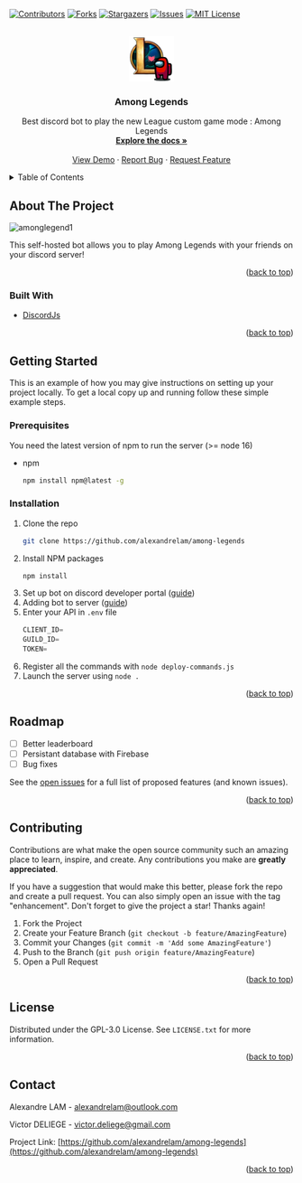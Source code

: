 <div id="top"></div>
<!--
*** Thanks for checking out the Best-README-Template. If you have a suggestion
*** that would make this better, please fork the repo and create a pull request
*** or simply open an issue with the tag "enhancement".
*** Don't forget to give the project a star!
*** Thanks again! Now go create something AMAZING! :D
-->

<!-- PROJECT SHIELDS -->
<!--
*** I'm using markdown "reference style" links for readability.
*** Reference links are enclosed in brackets [ ] instead of parentheses ( ).
*** See the bottom of this document for the declaration of the reference variables
*** for contributors-url, forks-url, etc. This is an optional, concise syntax you may use.
*** https://www.markdownguide.org/basic-syntax/#reference-style-links
-->

[![Contributors][contributors-shield]][contributors-url]
[![Forks][forks-shield]][forks-url]
[![Stargazers][stars-shield]][stars-url]
[![Issues][issues-shield]][issues-url]
[![MIT License][license-shield]][license-url]

<!-- PROJECT LOGO -->
<br />
<div align="center">
  <a href="https://github.com/github_username/repo_name">
    <img src="https://raw.githubusercontent.com/alexandrelam/among-legends/main/assets/logo.png" alt="Logo" width="80" height="80">
  </a>

<h3 align="center">Among Legends</h3>

  <p align="center">
    Best discord bot to play the new League custom game mode : Among Legends
    <br />
    <a href="https://github.com/alexandrelam/among-legends/"><strong>Explore the docs »</strong></a>
    <br />
    <br />
    <a href="https://github.com/alexandrelam/among-legends/">View Demo</a>
    ·
    <a href="https://github.com/alexandrelam/among-legends/issues">Report Bug</a>
    ·
    <a href="https://github.com/alexandrelam/among-legends/issues">Request Feature</a>
  </p>
</div>

<!-- TABLE OF CONTENTS -->
<details>
  <summary>Table of Contents</summary>
  <ol>
    <li>
      <a href="#about-the-project">About The Project</a>
      <ul>
        <li><a href="#built-with">Built With</a></li>
      </ul>
    </li>
    <li>
      <a href="#getting-started">Getting Started</a>
      <ul>
        <li><a href="#prerequisites">Prerequisites</a></li>
        <li><a href="#installation">Installation</a></li>
      </ul>
    </li>
    <li><a href="#usage">Usage</a></li>
    <li><a href="#roadmap">Roadmap</a></li>
    <li><a href="#contributing">Contributing</a></li>
    <li><a href="#license">License</a></li>
    <li><a href="#contact">Contact</a></li>
    <li><a href="#acknowledgments">Acknowledgments</a></li>
  </ol>
</details>

<!-- ABOUT THE PROJECT -->

## About The Project

![amonglegend1](https://user-images.githubusercontent.com/25727549/137308783-49b73228-b92e-40db-a0ce-919f699b41d3.gif)

This self-hosted bot allows you to play Among Legends with your friends on your discord server!

<p align="right">(<a href="#top">back to top</a>)</p>

### Built With

- [DiscordJs](https://discordjs.guide/#before-you-begin)

<p align="right">(<a href="#top">back to top</a>)</p>

<!-- GETTING STARTED -->

## Getting Started

This is an example of how you may give instructions on setting up your project locally.
To get a local copy up and running follow these simple example steps.

### Prerequisites

You need the latest version of npm to run the server (>= node 16)

- npm
  ```sh
  npm install npm@latest -g
  ```

### Installation

1. Clone the repo
   ```sh
   git clone https://github.com/alexandrelam/among-legends
   ```
2. Install NPM packages
   ```sh
   npm install
   ```
3. Set up bot on discord developer portal ([guide](https://discordjs.guide/preparations/setting-up-a-bot-application.html))
4. Adding bot to server ([guide](https://discordjs.guide/preparations/adding-your-bot-to-servers.html))
5. Enter your API in `.env` file
   ```js
   CLIENT_ID=
   GUILD_ID=
   TOKEN=
   ```
6. Register all the commands with `node deploy-commands.js`
7. Launch the server using `node .`

<p align="right">(<a href="#top">back to top</a>)</p>

## Roadmap

- [ ] Better leaderboard
- [ ] Persistant database with Firebase
- [ ] Bug fixes

See the [open issues](https://github.com/alexandrelam/among-legends/issues) for a full list of proposed features (and known issues).

<p align="right">(<a href="#top">back to top</a>)</p>

<!-- CONTRIBUTING -->

## Contributing

Contributions are what make the open source community such an amazing place to learn, inspire, and create. Any contributions you make are **greatly appreciated**.

If you have a suggestion that would make this better, please fork the repo and create a pull request. You can also simply open an issue with the tag "enhancement".
Don't forget to give the project a star! Thanks again!

1. Fork the Project
2. Create your Feature Branch (`git checkout -b feature/AmazingFeature`)
3. Commit your Changes (`git commit -m 'Add some AmazingFeature'`)
4. Push to the Branch (`git push origin feature/AmazingFeature`)
5. Open a Pull Request

<p align="right">(<a href="#top">back to top</a>)</p>

<!-- LICENSE -->

## License

Distributed under the GPL-3.0 License. See `LICENSE.txt` for more information.

<p align="right">(<a href="#top">back to top</a>)</p>

<!-- CONTACT -->

## Contact

Alexandre LAM - alexandrelam@outlook.com

Victor DELIEGE - victor.deliege@gmail.com

Project Link: [https://github.com/alexandrelam/among-legends](https://github.com/alexandrelam/among-legends)

<p align="right">(<a href="#top">back to top</a>)</p>

<!-- MARKDOWN LINKS & IMAGES -->
<!-- https://www.markdownguide.org/basic-syntax/#reference-style-links -->

[contributors-shield]: https://img.shields.io/github/contributors/alexandrelam/among-legends.svg?style=for-the-badge
[contributors-url]: https://github.com/alexandrelam/among-legends/graphs/contributors
[forks-shield]: https://img.shields.io/github/forks/alexandrelam/among-legends.svg?style=for-the-badge
[forks-url]: https://github.com/alexandrelam/among-legends/network/members
[stars-shield]: https://img.shields.io/github/stars/alexandrelam/among-legends.svg?style=for-the-badge
[stars-url]: https://github.com/alexandrelam/among-legends/stargazers
[issues-shield]: https://img.shields.io/github/issues/alexandrelam/among-legends.svg?style=for-the-badge
[issues-url]: https://github.com/alexandrelam/among-legends/issues
[license-shield]: https://img.shields.io/github/license/alexandrelam/among-legends.svg?style=for-the-badge
[license-url]: https://github.com/alexandrelam/among-legends/blob/main/LICENSE
